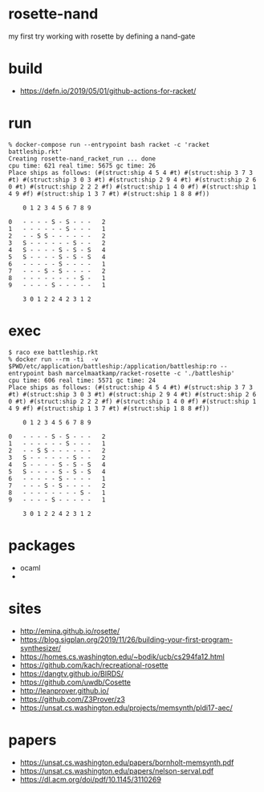 # rosette-nand
my first try working with rosette by defining a nand-gate

# build
 - https://defn.io/2019/05/01/github-actions-for-racket/

# run
```
% docker-compose run --entrypoint bash racket -c 'racket battleship.rkt'
Creating rosette-nand_racket_run ... done
cpu time: 621 real time: 5675 gc time: 26
Place ships as follows: (#(struct:ship 4 5 4 #t) #(struct:ship 3 7 3 #t) #(struct:ship 3 0 3 #t) #(struct:ship 2 9 4 #t) #(struct:ship 2 6 0 #t) #(struct:ship 2 2 2 #f) #(struct:ship 1 4 0 #f) #(struct:ship 1 4 9 #f) #(struct:ship 1 3 7 #t) #(struct:ship 1 8 8 #f))

    0 1 2 3 4 5 6 7 8 9    

0   - - - - S - S - - -   2
1   - - - - - - S - - -   1
2   - - S S - - - - - -   2
3   S - - - - - - S - -   2
4   S - - - - S - S - S   4
5   S - - - - S - S - S   4
6   - - - - - S - - - -   1
7   - - - S - S - - - -   2
8   - - - - - - - - S -   1
9   - - - - S - - - - -   1

    3 0 1 2 2 4 2 3 1 2   
```

# exec
```
$ raco exe battleship.rkt
% docker run --rm -ti  -v $PWD/etc/application/battleship:/application/battleship:ro --entrypoint bash marcelmaatkamp/racket-rosette -c './battleship'
cpu time: 606 real time: 5571 gc time: 24
Place ships as follows: (#(struct:ship 4 5 4 #t) #(struct:ship 3 7 3 #t) #(struct:ship 3 0 3 #t) #(struct:ship 2 9 4 #t) #(struct:ship 2 6 0 #t) #(struct:ship 2 2 2 #f) #(struct:ship 1 4 0 #f) #(struct:ship 1 4 9 #f) #(struct:ship 1 3 7 #t) #(struct:ship 1 8 8 #f))

    0 1 2 3 4 5 6 7 8 9    

0   - - - - S - S - - -   2
1   - - - - - - S - - -   1
2   - - S S - - - - - -   2
3   S - - - - - - S - -   2
4   S - - - - S - S - S   4
5   S - - - - S - S - S   4
6   - - - - - S - - - -   1
7   - - - S - S - - - -   2
8   - - - - - - - - S -   1
9   - - - - S - - - - -   1

    3 0 1 2 2 4 2 3 1 2    
```

# packages
 - ocaml
 - 

# sites
 - http://emina.github.io/rosette/ 
 - https://blog.sigplan.org/2019/11/26/building-your-first-program-synthesizer/
 - https://homes.cs.washington.edu/~bodik/ucb/cs294fa12.html
 - https://github.com/kach/recreational-rosette
 - https://dangtv.github.io/BIRDS/
 - https://github.com/uwdb/Cosette
 - http://leanprover.github.io/
 - https://github.com/Z3Prover/z3
 - https://unsat.cs.washington.edu/projects/memsynth/pldi17-aec/

# papers
 - https://unsat.cs.washington.edu/papers/bornholt-memsynth.pdf
 - https://unsat.cs.washington.edu/papers/nelson-serval.pdf
 - https://dl.acm.org/doi/pdf/10.1145/3110269

